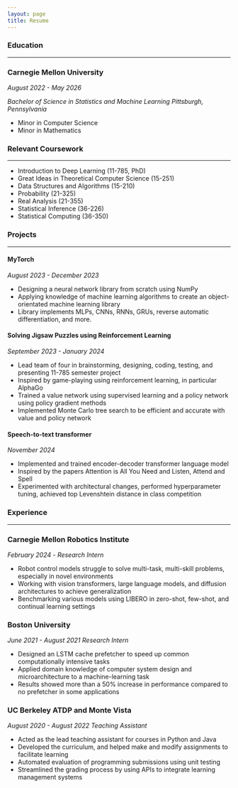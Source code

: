 ```yaml
---
layout: page
title: Resume
---
```


### Education
---
### Carnegie Mellon University
_August 2022 - May 2026_

_Bachelor of Science in Statistics and Machine Learning_
_Pittsburgh, Pennsylvania_

* Minor in Computer Science
* Minor in Mathematics

### Relevant Coursework
---
* Introduction to Deep Learning (11-785, PhD)
* Great Ideas in Theoretical Computer Science (15-251)
* Data Structures and Algorithms (15-210)
* Probability (21-325)
* Real Analysis (21-355)
* Statistical Inference (36-226)
* Statistical Computing (36-350)

### Projects
---
#### MyTorch
_August 2023 - December 2023_
* Designing a neural network library from scratch using NumPy
* Applying knowledge of machine learning algorithms to create an object-orientated machine learning library
* Library implements MLPs, CNNs, RNNs, GRUs, reverse automatic differentiation, and more.

#### Solving Jigsaw Puzzles using Reinforcement Learning
_September 2023 - January 2024_
* Lead team of four in brainstorming, designing, coding, testing, and presenting 11-785 semester project
* Inspired by game-playing using reinforcement learning, in particular AlphaGo
* Trained a value network using supervised learning and a policy network using policy gradient methods
* Implemented Monte Carlo tree search to be efficient and accurate with value and policy network

#### Speech-to-text transformer
_November 2024_
* Implemented and trained encoder-decoder transformer language model
* Inspired by the papers Attention is All You Need and Listen, Attend and Spell
* Experimented with architectural changes, performed hyperparameter tuning, achieved top Levenshtein distance in class competition

### Experience
---
### Carnegie Mellon Robotics Institute
_February 2024 -_
_Research Intern_
* Robot control models struggle to solve multi-task, multi-skill problems, especially in novel environments
* Working with vision transformers, large language models, and diffusion architectures to achieve generalization
* Benchmarking various models using LIBERO in zero-shot, few-shot, and continual learning settings

### Boston University
_June 2021 - August 2021_
_Research Intern_
* Designed an LSTM cache prefetcher to speed up common computationally intensive tasks
* Applied domain knowledge of computer system design and microarchitecture to a machine-learning task
* Results showed more than a 50% increase in performance compared to no prefetcher in some applications

### UC Berkeley ATDP and Monte Vista
_August 2020 - August 2022_
_Teaching Assistant_
* Acted as the lead teaching assistant for courses in Python and Java
* Developed the curriculum, and helped make and modify assignments to facilitate learning
* Automated evaluation of programming submissions using unit testing
* Streamlined the grading process by using APIs to integrate learning management systems

